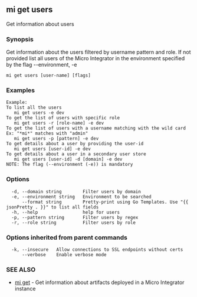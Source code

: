 ## mi get users

Get information about users

### Synopsis

Get information about the users filtered by username pattern and role.
If not provided list all users of the Micro Integrator in the environment specified by the flag --environment, -e

```
mi get users [user-name] [flags]
```

### Examples

```
Example:
To list all the users
   mi get users -e dev
To get the list of users with specific role
   mi get users -r [role-name] -e dev
To get the list of users with a username matching with the wild card Ex: "*mi*" matches with "admin"
   mi get users -p [pattern] -e dev
To get details about a user by providing the user-id
   mi get users [user-id] -e dev
To get details about a user in a secondary user store
   mi get users [user-id] -d [domain] -e dev
NOTE: The flag (--environment (-e)) is mandatory
```

### Options

```
  -d, --domain string        Filter users by domain
  -e, --environment string   Environment to be searched
      --format string        Pretty-print using Go Templates. Use "{{ jsonPretty . }}" to list all fields
  -h, --help                 help for users
  -p, --pattern string       Filter users by regex
  -r, --role string          Filter users by role
```

### Options inherited from parent commands

```
  -k, --insecure   Allow connections to SSL endpoints without certs
      --verbose    Enable verbose mode
```

### SEE ALSO

* [mi get](mi_get.md)	 - Get information about artifacts deployed in a Micro Integrator instance

